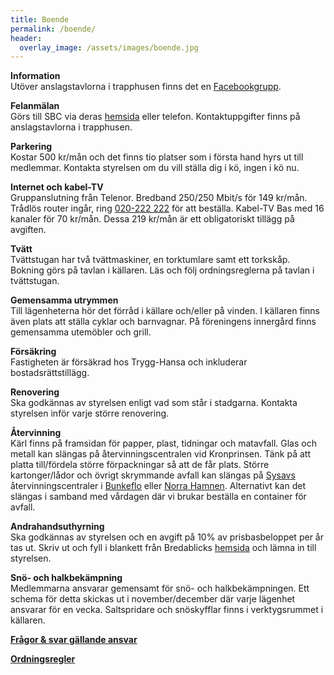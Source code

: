 ```yaml
---
title: Boende
permalink: /boende/
header:
  overlay_image: /assets/images/boende.jpg
---
```


**Information**  
Utöver anslagstavlorna i trapphusen finns det en 
<a href="https://www.facebook.com/groups/1811086178908466/" target="_blank" rel="noopener noreferrer">Facebookgrupp</a>.

**Felanmälan**  
Görs till SBC via deras <a href="http://www.sbc.se/kontakt/felanmalan/" target="_blank" rel="noopener noreferrer">hemsida</a> eller telefon. 
Kontaktuppgifter finns på anslagstavlorna i trapphusen.

**Parkering**  
Kostar 500 kr/mån och det finns tio platser som i första hand hyrs ut till medlemmar. 
Kontakta styrelsen om du vill ställa dig i kö, ingen i kö nu.

**Internet och kabel-TV**  
Gruppanslutning från Telenor. Bredband 250/250 Mbit/s för 149 kr/mån. 
Trådlös router ingår, ring <a href="tel:020222222">020-222 222</a> för att beställa. 
Kabel-TV Bas med 16 kanaler för 70 kr/mån. Dessa 219 kr/mån är ett obligatoriskt tillägg på avgiften. 

**Tvätt**  
Tvättstugan har två tvättmaskiner, en torktumlare samt ett torkskåp. 
Bokning görs på tavlan i källaren. Läs och följ ordningsreglerna på tavlan i tvättstugan.

**Gemensamma utrymmen**  
Till lägenheterna hör det förråd i källare och/eller på vinden. 
I källaren finns även plats att ställa cyklar och barnvagnar. 
På föreningens innergård finns gemensamma utemöbler och grill.

**Försäkring**  
Fastigheten är försäkrad hos Trygg-Hansa och inkluderar bostadsrättstillägg.

**Renovering**  
Ska godkännas av styrelsen enligt vad som står i stadgarna. Kontakta styrelsen inför varje större renovering.

**Återvinning**  
Kärl finns på framsidan för papper, plast, tidningar och matavfall. 
Glas och metall kan slängas på återvinningscentralen vid Kronprinsen. 
Tänk på att platta till/fördela större förpackningar så att de får plats. 
Större kartonger/lådor och övrigt skrymmande avfall kan slängas på 
<a href="https://www.sysav.se" target="_blank" rel="noopener noreferrer">Sysavs</a> återvinningscentraler i 
<a href="https://www.sysav.se/Privat/Atervinningscentraler/Bunkeflo/" target="_blank" rel="noopener noreferrer">Bunkeflo</a> 
eller <a href="https://www.sysav.se/Privat/Atervinningscentraler/malmo-norra-hamnen/" target="_blank" rel="noopener noreferrer">
Norra Hamnen</a>. Alternativt kan det slängas i samband med vårdagen där vi brukar beställa en container för avfall.

**Andrahandsuthyrning**  
Ska godkännas av styrelsen och en avgift på 10% av prisbasbeloppet per år tas ut. 
Skriv ut och fyll i blankett från Bredablicks 
<a href="https://bredablickforvaltning.se/wp-content/uploads/2018/02/Ansökan-om-uthyrning-i-andra-hand.pdf" target="_blank" rel="noopener noreferrer">hemsida</a>
 och lämna in till styrelsen.

**Snö- och halkbekämpning**  
Medlemmarna ansvarar gemensamt för snö- och halkbekämpningen. 
Ett schema för detta skickas ut i november/december där varje lägenhet ansvarar för en vecka. 
Saltspridare och snöskyfflar finns i verktygsrummet i källaren.  

<a href="https://docs.google.com/document/d/18Sc8X8qqU4yCLwH8O1g2cb1DlrkIezoA-Falv5ODL2E" target="_blank" rel="noopener noreferrer">**Frågor & svar gällande ansvar**</a>  

<a href="https://docs.google.com/document/d/1buHzmdgxQ_3bnpN34LelpjDH3unnWHm6rXMhOeXMmT4/edit?usp=sharing" target="_blank" rel="noopener noreferrer">**Ordningsregler**</a>  
